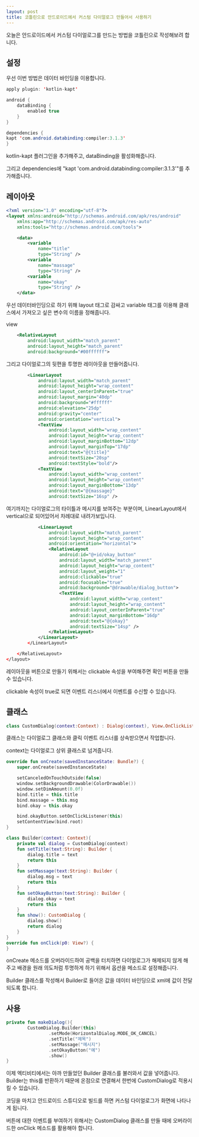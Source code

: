```yaml
---
layout: post
title: 코틀린으로 안드로이드에서 커스텀 다이얼로그 만들어서 사용하기
---
```


오늘은 안드로이드에서 커스텀 다이얼로그를 만드는 방법을 코틀린으로 작성해보려 합니다.

## 설정

우선 이번 방법은 데이터 바인딩을 이용합니다.

```java
apply plugin: 'kotlin-kapt'
```

```java
android {
    dataBinding {
        enabled true
    }
}
```

```java
dependencies {
kapt 'com.android.databinding:compiler:3.1.3'
}
```

kotlin-kapt 플러그인을 추가해주고, dataBinding을 활성화해줍니다.

그리고 dependencies에 "kapt 'com.android.databinding:compiler:3.1.3'"를 추가해줍니다.

## 레이아웃

```xml
<?xml version="1.0" encoding="utf-8"?>
<layout xmlns:android="http://schemas.android.com/apk/res/android"
    xmlns:app="http://schemas.android.com/apk/res-auto"
    xmlns:tools="http://schemas.android.com/tools">

    <data>
        <variable
            name="title"
            type="String" />
        <variable
            name="massage"
            type="String" />
        <variable
            name="okay"
            type="String" />
    </data>
```

우선 데이터바인딩으로 하기 위해 layout 태그로 감싸고 variable 태그를 이용해 클래스에서 가져오고 싶은 변수의 이름을 정해줍니다.

view

```xml
    <RelativeLayout
        android:layout_width="match_parent"
        android:layout_height="match_parent"
        android:background="#00ffffff">
```

그리고 다이얼로그의 뒷편을 투명한 레이아웃을 만들어줍니다.

```xml
        <LinearLayout
            android:layout_width="match_parent"
            android:layout_height="wrap_content"
            android:layout_centerInParent="true"
            android:layout_margin="40dp"
            android:background="#ffffff"
            android:elevation="25dp"
            android:gravity="center"
            android:orientation="vertical">
            <TextView
                android:layout_width="wrap_content"
                android:layout_height="wrap_content"
                android:layout_marginBottom="12dp"
                android:layout_marginTop="17dp"
                android:text="@{title}"
                android:textSize="20sp"
                android:textStyle="bold"/>
            <TextView
                android:layout_width="wrap_content"
                android:layout_height="wrap_content"
                android:layout_marginBottom="13dp"
                android:text="@{massage}"
                android:textSize="16sp" />
```

여기까지는 다이얼로그의 타이틀과 메시지를 보여주는 부분이며, LinearLayout에서 vertical으로 되어있어서 차례대로 내려가보입니다.

```xml
            <LinearLayout
                android:layout_width="match_parent"
                android:layout_height="wrap_content"
                android:orientation="horizontal">
                <RelativeLayout
                    android:id="@+id/okay_button"
                    android:layout_width="match_parent"
                    android:layout_height="wrap_content"
                    android:layout_weight="1"
                    android:clickable="true"
                    android:focusable="true"
                    android:background="@drawable/dialog_button">
                    <TextView
                        android:layout_width="wrap_content"
                        android:layout_height="wrap_content"
                        android:layout_centerInParent="true"
                        android:layout_marginBottom="16dp"
                        android:text="@{okay}"
                        android:textSize="14sp" />
                </RelativeLayout>
            </LinearLayout>
        </LinearLayout>

    </RelativeLayout>
</layout>
```

레이아웃을 버튼으로 만들기 위해서는 clickable 속성을 부여해주면 확인 버튼을 만들 수 있습니다.

clickable 속성이 true로 되면 이벤트 리스너에서 이벤트를 수신할 수 있습니다.

## 클래스

```kotlin
class CustomDialog(context:Context) : Dialog(context), View.OnClickListener
```

클래스는 다이얼로그 클래스와 클릭 이벤트 리스너를 상속받으면서 작업합니다.

context는 다이얼로그 상위 클래스로 넘겨줍니다.

```kotlin
override fun onCreate(savedInstanceState: Bundle?) {
    super.onCreate(savedInstanceState)

    setCanceledOnTouchOutside(false)
    window.setBackgroundDrawable(ColorDrawable())
    window.setDimAmount(0.0f)
    bind.title = this.title
    bind.massage = this.msg
    bind.okay = this.okay

    bind.okayButton.setOnClickListener(this)
    setContentView(bind.root)
}

class Builder(context: Context){
    private val dialog = CustomDialog(context)
    fun setTitle(text:String): Builder {
        dialog.title = text
        return this
    }
    fun setMassage(text:String): Builder {
        dialog.msg = text
        return this
    }
    fun setOkayButton(text:String): Builder {
        dialog.okay = text
        return this
    }
    fun show(): CustomDialog {
        dialog.show()
        return dialog
    }
}
override fun onClick(p0: View?) {
}
```

onCreate 메소드를 오버라이드하여 공백을 터치하면 다이얼로그가 해제되지 않게 해주고 배경을 원래 의도처럼 투명하게 하기 위해서 옵션을 메소드로 설정해줍니다.

Builder 클래스를 작성해서 Builder로 들어온 값을 데이터 바인딩으로 xml에 값이 전달되도록 합니다.

## 사용

```kotlin
private fun makeDialog(){
        CustomDialog.Builder(this)
                .setMode(HorizontalDialog.MODE_OK_CANCEL)
                .setTitle("제목")
                .setMassage("메시지")
                .setOkayButton("예")
                .show()
}
```

이제 엑티비티에서는 아까 만들었던 Builder 클래스를 불러와서 값을 넣어줍니다. Builder는 this를 반환하기 때문에 온점으로 연결해서 한번에 CustomDialog로 적용시킬 수 있습니다.

코딩을 마치고 안드로이드 스튜디오로 빌드를 하면 커스텀 다이얼로그가 화면에 나타나게 됩니다.

버튼에 대한 이벤트를 부여하기 위해서는 CustomDialog 클래스를 만들 때에 오버라이드한 onClick 메소드를 활용해야 합니다.